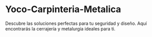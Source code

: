 # Yoco-Carpinteria-Metalica
Descubre las soluciones perfectas para tu seguridad y diseño. Aquí encontrarás la cerrajería y metalurgia ideales para ti.
